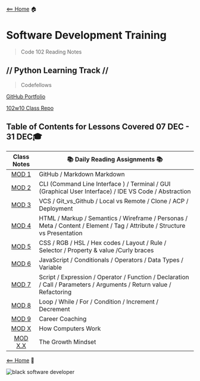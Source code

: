 [<== Home](README.md) 🏠

# Software Development Training

> Code 102 Reading Notes

## // Python Learning Track //

> Codefellows

[GitHub Portfolio](https://github.com/AL0YSI0US)

[102w10 Class Repo](https://github.com/codefellows/seattle-102w10)

## Table of Contents for Lessons Covered 07 DEC - 31 DEC:mortar_board:


| **Class Notes** | :books: Daily Reading Assignments :books: |
| :-: | - |
| [MOD 1](Syntax.md) | GitHub / Markdown Markdown |
| [MOD 2](CLI_Terminal_GUI_IDE_VS_Code_Abstraction.md) | CLI (Command Line Interface ) / Terminal / GUI (Graphical User Interface) / IDE VS Code / Abstraction |
| [MOD 3](git_vs_github_local_vs_remote_clone_commit_acp_vcs_deployment.md) | VCS / Git_vs_Github / Local vs Remote / Clone / ACP / Deployment |
| [MOD 4](html_markup_semantics_wireframe_personas_meta_content_element_tag_attribute_structure_vs_presentation.md) | HTML / Markup / Semantics / Wireframe / Personas / Meta / Content / Element / Tag / Attribute / Structure vs Presentation |
| [MOD 5](style_web_pages_with_css.md) | CSS / RGB / HSL / Hex codes / Layout / Rule / Selector / Property & value /Curly braces |
| [MOD 6](dynamic_web_pages_with_javascript.md) | JavaScript / Conditionals / Operators / Data Types / Variable |
| [MOD 7](programming_with_jacascript.md) | Script / Expression / Operator / Function / Declaration / Call / Parameters / Arguments / Return value / Refactoring |
| [MOD 8](computer_logic_and_loops.md) | Loop / While / For / Condition / Increment / Decrement |
| [MOD 9](career_coaching.md) | Career Coaching |
| [MOD X](How_computers_work.md) | How Computers Work |
| [MOD X.X](growth-mindeset.md) | The Growth Mindset |

[<== Home](README.md) :house_with_garden:

![black software developer](https://encrypted-tbn0.gstatic.com/images?q=tbn:ANd9GcSXN3sI-yI8SsGjgR8pVIautdJCcHdHoiYS0w&usqp=CAU)
